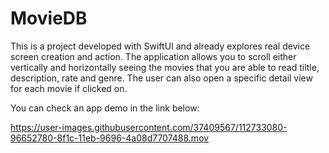 # MovieDB

This is a project developed with SwiftUI and already explores real device screen creation and action. The application allows you to scroll either vertically and horizontally seeing the movies that you are able to read tiltle, description, rate and genre. The user can also open a specific detail view for each movie if clicked on.

You can check an app demo in the link below:

https://user-images.githubusercontent.com/37409567/112733080-96652780-8f1c-11eb-9696-4a08d7707488.mov

